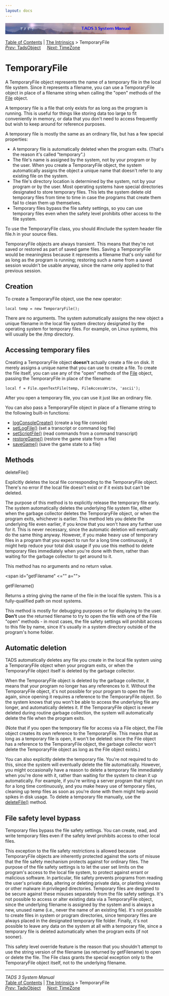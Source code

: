 ```yaml
---
layout: docs
---
```

<div class="topbar">

<img src="topbar.jpg" data-border="0" />

</div>

<div class="nav">

<a href="toc.html" class="nav">Table of Contents</a> \|
<a href="builtins.html" class="nav">The Intrinsics</a> \> TemporaryFile  
<span class="navnp"><a href="tadsobj.html" class="nav"><em>Prev:</em> TadsObject</a>
    <a href="timezone.html" class="nav"><em>Next:</em> TimeZone</a>    
</span>

</div>

<div class="main">

# TemporaryFile

A TemporaryFile object represents the name of a temporary file in the
local file system. Since it represents a filename, you can use a
TemporaryFile object in place of a filename string when calling the
"open" methods of the [File](file.html) object.

A temporary file is a file that only exists for as long as the program
is running. This is useful for things like storing data too large to fit
conveniently in memory, or data that you don't need to access frequently
but wish to keep around for reference purposes.

A temporary file is mostly the same as an ordinary file, but has a few
special properties:

- A temporary file is automatically deleted when the program exits.
  (That's the reason it's called "temporary".)
- The file's name is assigned by the system, not by your program or by
  the user. When you create a TemporaryFile object, the system
  automatically assigns the object a unique name that doesn't refer to
  any existing file on the system.
- The file's directory location is determined by the system, not by your
  program or by the user. Most operating systems have special
  directories designated to store temporary files. This lets the system
  delete old temporary files from time to time in case the programs that
  create them fail to clean them up themselves.
- Temporary files bypass the file safety settings, so you can use
  temporary files even when the safety level prohibits other access to
  the file system.

To use the TemporaryFile class, you should \#include the system header
file <span class="code">file.h</span> in your source files.

TemporaryFile objects are always transient. This means that they're not
saved or restored as part of saved game files. Saving a TemporaryFile
would be meaningless because it represents a filename that's only valid
for as long as the program is running; restoring such a name from a
saved session wouldn't be usable anyway, since the name only applied to
that previous session.

## Creation

To create a TemporaryFile object, use the <span class="code">new</span>
operator:

<div class="code">

    local temp = new TemporaryFile();

</div>

There are no arguments. The system automatically assigns the new object
a unique filename in the local file system directory designated by the
operating system for temporary files. For example, on Linux systems,
this will usually be the /tmp directory.

## Accessing temporary files

Creating a TemporaryFile object **doesn't** actually create a file on
disk. It merely assigns a unique name that you can use to create a file.
To create the file itself, you can use any of the "open" methods of the
[File](file.html) object, passing the TemporaryFile in place of the
filename:

<div class="code">

    local f = File.openTextFile(temp, FileAccessWrite, 'ascii');

</div>

After you open a temporary file, you can use it just like an ordinary
file.

You can also pass a TemporaryFile object in place of a filename string
to the following built-in functions:

- [logConsoleCreate()](tadsio.html#logConsoleCreate) (create a log file
  console)
- [setLogFile()](tadsio.html#setLogFile) (set a transcript or command log
  file)
- [setScriptFile()](tadsio.html#setScriptFile) (read commands from a
  command transcript)
- [restoreGame()](tadsgen.html#restoreGame) (restore the game state from
  a file)
- [saveGame()](tadsgen.html#saveGame) (save the game state to a file)

## Methods

<span id="deleteFile"></span>

<span class="code">deleteFile()</span>

<div class="fdef">

Explicitly deletes the local file corresponding to the TemporaryFile
object. There's no error if the local file doesn't exist or if it exists
but can't be deleted.

The purpose of this method is to explicitly release the temporary file
early. The system automatically deletes the underlying file system file,
either when the garbage collector deletes the TemporaryFile object, or
when the program exits, whichever is earlier. This method lets you
delete the underlying file even earlier, if you know that you won't have
any further use for it. This is never necessary, since the automatic
deletion will eventually do the same thing anyway. However, if you make
heavy use of temporary files in a program that you expect to run for a
long time continuously, it might help reduce your total disk usage if
you use this method to delete temporary files immediately when you're
done with them, rather than waiting for the garbage collector to get
around to it.

This method has no arguments and no return value.

</div>

<span id="getFilename" <="" a=""></span>

<span class="code">getFilename()</span>

<div class="fdef">

Returns a string giving the name of the file in the local file system.
This is a fully-qualified path on most systems.

This method is mostly for debugging purposes or for displaying to the
user. **Don't** use the returned filename to try to open the file with
one of the File "open" methods - in most cases, the file safety settings
will prohibit access to this file by name, since it's usually in a
system directory outside of the program's home folder.

</div>

## Automatic deletion

TADS automatically deletes any file you create in the local file system
using a TemporaryFile object when your program exits, or when the
TemporaryFile object itself is deleted by the garbage collector.

When the TemporaryFile object is deleted by the garbage collector, it
means that your program no longer has any references to it. Without the
TemporaryFile object, it's not possible for your program to open the
file again, since opening it requires a reference to the TemporaryFile
object. So the system knows that you won't be able to access the
underlying file any longer, and automatically deletes it. If the
TemporaryFile object is never deleted during routine garbage collection,
the system will automatically delete the file when the program exits.

(Note that if you open the temporary file for access via a File object,
the File object creates its own reference to the TemporaryFile. This
means that as long as a temporary file is open, it won't be deleted:
since the File object has a reference to the TemporaryFile object, the
garbage collector won't delete the TemporaryFile object as long as the
File object exists.)

You can also explicitly delete the temporary file. You're not required
to do this, since the system will eventually delete the file
automatically. However, you might occasionally have a reason to delete a
temporary file immediately when you're done with it, rather than waiting
for the system to clean it up automatically. For example, if you're
writing a server program that might run for a long time continuously,
and you make heavy use of temporary files, cleaning up temp files as
soon as you're done with them might help avoid spikes in disk usage. To
delete a temporary file manually, use the [deleteFile()](#deleteFile)
method.

## File safety level bypass

Temporary files bypass the file safety settings. You can create, read,
and write temporary files even if the safety level prohibits access to
other local files.

This exception to the file safety restrictions is allowed because
TemporaryFile objects are inherently protected against the sorts of
misuse that the file safety mechanism protects against for ordinary
files. The purpose of the file safety settings is to let the user set
limits on the program's access to the local file system, to protect
against errant or malicious software. In particular, file safety
prevents programs from reading the user's private data, altering or
deleting private data, or planting viruses or other malware in
privileged directories. Temporary files are designed to be secure
against these misuses separately from the file safety settings. It's not
possible to access or alter existing data via a TemporaryFile object,
since the underlying filename is assigned by the system and is always a
new, unused name (i.e., never the name of an existing file). It's not
possible to create files in system or program directories, since
temporary files are always placed in the designated temporary file
folder. Finally, it's not possible to leave any data on the system at
all with a temporary file, since a temporary file is deleted
automatically when the program exits (if not sooner).

This safety level override feature is the reason that you shouldn't
attempt to use the string version of the filename (as returned by
<span class="code">getFilename</span>) to open or delete the file. The
File class grants the special exception only to the TemporaryFile object
itself, not to the underlying filename.

</div>

------------------------------------------------------------------------

<div class="navb">

*TADS 3 System Manual*  
<a href="toc.html" class="nav">Table of Contents</a> \|
<a href="builtins.html" class="nav">The Intrinsics</a> \> TemporaryFile  
<span class="navnp"><a href="tadsobj.html" class="nav"><em>Prev:</em> TadsObject</a>
    <a href="timezone.html" class="nav"><em>Next:</em> TimeZone</a>    
</span>

</div>
